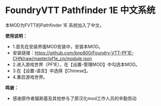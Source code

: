 # FoundryVTT Pathfinder 1E 中文系统

本MOD为FVTT的Pathfinder 1E 系统加入了中文。

**使用说明：**

* 1.首先在安装界面MOD安装中，安装本MOD。
* 安装链接：https://github.com/bnp800/Foundry-VTT-PF1E-CHN/raw/master/pf1e_cn/module.json
* 2.进入游戏世界（PF1E），在【设置-管理MOD】中勾选本MOD。
* 3.在【设置-语言】中选择【Chinese】。
* 4.重启游戏世界。


**鸣谢：**

* 感谢原作者猫斯基及其他参与了原汉化mod工作人员的辛勤劳动
